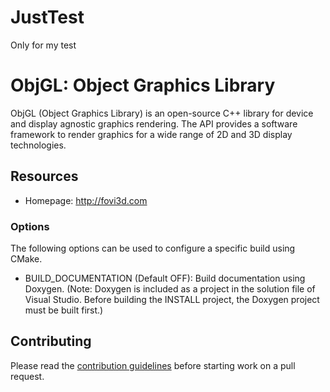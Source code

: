 # JustTest
Only for my test

# ObjGL: Object Graphics Library

ObjGL (Object Graphics Library) is an open-source C++ library for device and display agnostic graphics rendering. The API provides a software framework to render graphics for a wide range of 2D and 3D display technologies.  

## Resources

* Homepage: <http://fovi3d.com>


### Options
The following options can be used to configure a specific build using CMake.
* BUILD_DOCUMENTATION (Default OFF): Build documentation using Doxygen. (Note: Doxygen is included as a project in the solution file of Visual Studio. Before building the INSTALL project, the Doxygen project must be built first.)

## Contributing

Please read the [contribution guidelines](http://fovi3d.com) before starting work on a pull request.
